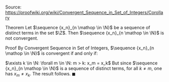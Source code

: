 # 

Source: https://proofwiki.org/wiki/Convergent_Sequence_in_Set_of_Integers/Corollary

Theorem
Let $\sequence {x_n}_{n \mathop \in \N}$ be a sequence of distinct terms in the set $\Z$.
Then $\sequence {x_n}_{n \mathop \in \N}$ is not convergent.


Proof
By Convergent Sequence in Set of Integers, $\sequence {x_n}_{n \mathop \in \N}$ is convergent if and only if:

$\exists k \in \N: \forall m \in \N: m > k: x_m = x_k$
But since $\sequence {x_n}_{n \mathop \in \N}$ is a sequence of distinct terms, for all $k \ne m$, one has $x_m \ne x_k$.
The result follows.
$\blacksquare$





